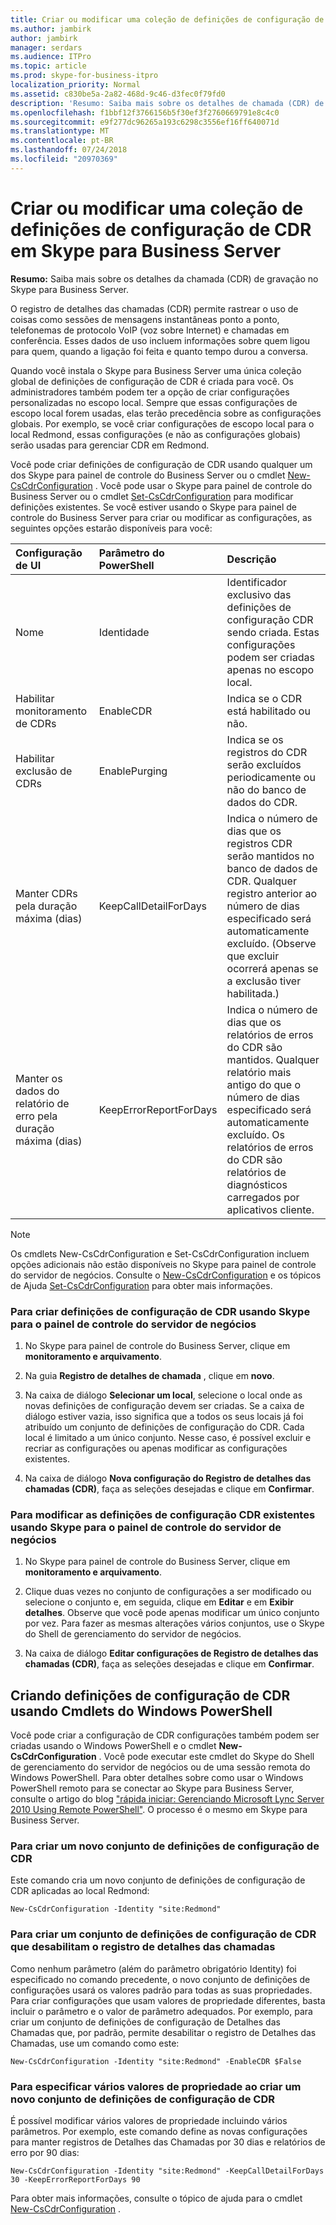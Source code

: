 ```yaml
---
title: Criar ou modificar uma coleção de definições de configuração de CDR em Skype para Business Server
ms.author: jambirk
author: jambirk
manager: serdars
ms.audience: ITPro
ms.topic: article
ms.prod: skype-for-business-itpro
localization_priority: Normal
ms.assetid: c830be5a-2a82-468d-9c46-d3fec0f79fd0
description: 'Resumo: Saiba mais sobre os detalhes de chamada (CDR) de gravação no Skype para Business Server.'
ms.openlocfilehash: f1bbf12f3766156b5f30ef3f2760669791e8c4c0
ms.sourcegitcommit: e9f277dc96265a193c6298c3556ef16ff640071d
ms.translationtype: MT
ms.contentlocale: pt-BR
ms.lasthandoff: 07/24/2018
ms.locfileid: "20970369"
---
```

# <a name="create-or-modify-a-collection-of-cdr-configuration-settings-in-skype-for-business-server"></a>Criar ou modificar uma coleção de definições de configuração de CDR em Skype para Business Server
 
**Resumo:** Saiba mais sobre os detalhes da chamada (CDR) de gravação no Skype para Business Server.
  
O registro de detalhes das chamadas (CDR) permite rastrear o uso de coisas como sessões de mensagens instantâneas ponto a ponto, telefonemas de protocolo VoIP (voz sobre Internet) e chamadas em conferência. Esses dados de uso incluem informações sobre quem ligou para quem, quando a ligação foi feita e quanto tempo durou a conversa.
  
Quando você instala o Skype para Business Server uma única coleção global de definições de configuração de CDR é criada para você. Os administradores também podem ter a opção de criar configurações personalizadas no escopo local. Sempre que essas configurações de escopo local forem usadas, elas terão precedência sobre as configurações globais. Por exemplo, se você criar configurações de escopo local para o local Redmond, essas configurações (e não as configurações globais) serão usadas para gerenciar CDR em Redmond.
  
Você pode criar definições de configuração de CDR usando qualquer um dos Skype para painel de controle do Business Server ou o cmdlet [New-CsCdrConfiguration](https://docs.microsoft.com/powershell/module/skype/new-cscdrconfiguration?view=skype-ps) . Você pode usar o Skype para painel de controle do Business Server ou o cmdlet [Set-CsCdrConfiguration](https://docs.microsoft.com/powershell/module/skype/set-cscdrconfiguration?view=skype-ps) para modificar definições existentes. Se você estiver usando o Skype para painel de controle do Business Server para criar ou modificar as configurações, as seguintes opções estarão disponíveis para você:
  
|**Configuração de UI**|**Parâmetro do PowerShell**|**Descrição**|
|:-----|:-----|:-----|
|Nome  <br/> |Identidade  <br/> |Identificador exclusivo das definições de configuração CDR sendo criada. Estas configurações podem ser criadas apenas no escopo local.  <br/> |
|Habilitar monitoramento de CDRs  <br/> |EnableCDR  <br/> |Indica se o CDR está habilitado ou não.  <br/> |
|Habilitar exclusão de CDRs  <br/> |EnablePurging  <br/> |Indica se os registros do CDR serão excluídos periodicamente ou não do banco de dados do CDR.  <br/> |
|Manter CDRs pela duração máxima (dias)  <br/> |KeepCallDetailForDays  <br/> |Indica o número de dias que os registros CDR serão mantidos no banco de dados de CDR. Qualquer registro anterior ao número de dias especificado será automaticamente excluído. (Observe que excluir ocorrerá apenas se a exclusão tiver habilitada.)  <br/> |
|Manter os dados do relatório de erro pela duração máxima (dias)  <br/> |KeepErrorReportForDays  <br/> |Indica o número de dias que os relatórios de erros do CDR são mantidos. Qualquer relatório mais antigo do que o número de dias especificado será automaticamente excluído. Os relatórios de erros do CDR são relatórios de diagnósticos carregados por aplicativos cliente.  <br/> |
   
> [!NOTE]
> Os cmdlets New-CsCdrConfiguration e Set-CsCdrConfiguration incluem opções adicionais não estão disponíveis no Skype para painel de controle do servidor de negócios. Consulte o [New-CsCdrConfiguration](https://docs.microsoft.com/powershell/module/skype/new-cscdrconfiguration?view=skype-ps) e os tópicos de Ajuda [Set-CsCdrConfiguration](https://docs.microsoft.com/powershell/module/skype/set-cscdrconfiguration?view=skype-ps) para obter mais informações.
  
### <a name="to-create-cdr-configuration-settings-by-using-skype-for-business-server-control-panel"></a>Para criar definições de configuração de CDR usando Skype para o painel de controle do servidor de negócios

1. No Skype para painel de controle do Business Server, clique em **monitoramento e arquivamento**.
    
2. Na guia **Registro de detalhes de chamada** , clique em **novo**.
    
3. Na caixa de diálogo **Selecionar um local**, selecione o local onde as novas definições de configuração devem ser criadas. Se a caixa de diálogo estiver vazia, isso significa que a todos os seus locais já foi atribuído um conjunto de definições de configuração do CDR. Cada local é limitado a um único conjunto. Nesse caso, é possível excluir e recriar as configurações ou apenas modificar as configurações existentes.
    
4. Na caixa de diálogo **Nova configuração do Registro de detalhes das chamadas (CDR)**, faça as seleções desejadas e clique em **Confirmar**.
    
### <a name="to-modify-existing-cdr-configuration-settings-by-using-skype-for-business-server-control-panel"></a>Para modificar as definições de configuração CDR existentes usando Skype para o painel de controle do servidor de negócios

1. No Skype para painel de controle do Business Server, clique em **monitoramento e arquivamento**.
    
2. Clique duas vezes no conjunto de configurações a ser modificado ou selecione o conjunto e, em seguida, clique em **Editar** e em **Exibir detalhes**. Observe que você pode apenas modificar um único conjunto por vez. Para fazer as mesmas alterações vários conjuntos, use o Skype do Shell de gerenciamento do servidor de negócios.
    
3. Na caixa de diálogo **Editar configurações de Registro de detalhes das chamadas (CDR)**, faça as seleções desejadas e clique em **Confirmar**.
    
## <a name="creating-cdr-configuration-settings-by-using-windows-powershell-cmdlets"></a>Criando definições de configuração de CDR usando Cmdlets do Windows PowerShell

Você pode criar a configuração de CDR configurações também podem ser criadas usando o Windows PowerShell e o cmdlet **New-CsCdrConfiguration** . Você pode executar este cmdlet do Skype do Shell de gerenciamento do servidor de negócios ou de uma sessão remota do Windows PowerShell. Para obter detalhes sobre como usar o Windows PowerShell remoto para se conectar ao Skype para Business Server, consulte o artigo do blog ["rápida iniciar: Gerenciando Microsoft Lync Server 2010 Using Remote PowerShell"](https://go.microsoft.com/fwlink/p/?linkId=255876). O processo é o mesmo em Skype para Business Server.
  
### <a name="to-create-a-new-collection-of-cdr-configuration-settings"></a>Para criar um novo conjunto de definições de configuração de CDR

 Este comando cria um novo conjunto de definições de configuração de CDR aplicadas ao local Redmond:
    
  ```
  New-CsCdrConfiguration -Identity "site:Redmond"
  ```

### <a name="to-create-a-collection-of-cdr-configuration-settings-that-disable-call-detail-recording"></a>Para criar um conjunto de definições de configuração de CDR que desabilitam o registro de detalhes das chamadas

 Como nenhum parâmetro (além do parâmetro obrigatório Identity) foi especificado no comando precedente, o novo conjunto de definições de configurações usará os valores padrão para todas as suas propriedades. Para criar configurações que usam valores de propriedade diferentes, basta incluir o parâmetro e o valor de parâmetro adequados. Por exemplo, para criar um conjunto de definições de configuração de Detalhes das Chamadas que, por padrão, permite desabilitar o registro de Detalhes das Chamadas, use um comando como este:
    
  ```
  New-CsCdrConfiguration -Identity "site:Redmond" -EnableCDR $False
  ```

### <a name="to-specify-multiple-property-values-when-creating-a-new-collection-of-cdr-configuration-settings"></a>Para especificar vários valores de propriedade ao criar um novo conjunto de definições de configuração de CDR

 É possível modificar vários valores de propriedade incluindo vários parâmetros. Por exemplo, este comando define as novas configurações para manter registros de Detalhes das Chamadas por 30 dias e relatórios de erro por 90 dias:
    
  ```
  New-CsCdrConfiguration -Identity "site:Redmond" -KeepCallDetailForDays 30 -KeepErrorReportForDays 90
  ```

Para obter mais informações, consulte o tópico de ajuda para o cmdlet [New-CsCdrConfiguration](https://docs.microsoft.com/powershell/module/skype/new-cscdrconfiguration?view=skype-ps) .
  

